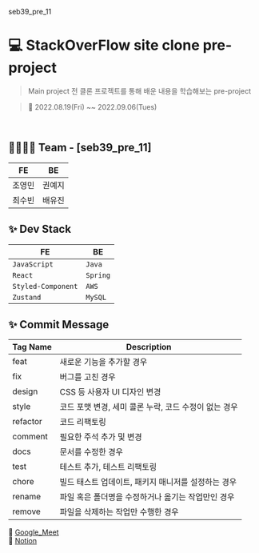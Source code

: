 seb39_pre_11

# 💻 StackOverFlow site clone pre-project

> Main project 전 클론 프로젝트를 통해 배운 내용을 학습해보는 pre-project <br/>

> 📆 2022.08.19(Fri) ~~ 2022.09.06(Tues)

<br/>

## 👩‍💻🧑‍💻 Team - [seb39_pre_11]

| FE     | BE     |
| ------ | ------ |
| 조영민 | 권예지 |
| 최수빈 | 배유진 |

## ✨ Dev Stack

| FE                 | BE       |
| ------------------ | -------- |
| `JavaScript`       | `Java`   |
| `React`            | `Spring` |
| `Styled-Component` | `AWS`    |
| `Zustand`          | `MySQL`  |

## ✨ Commit Message

| Tag Name | Description                                           |
| -------- | ----------------------------------------------------- |
| feat     | 새로운 기능을 추가할 경우                             |
| fix      | 버그를 고친 경우                                      |
| design   | CSS 등 사용자 UI 디자인 변경                          |
| style    | 코드 포맷 변경, 세미 콜론 누락, 코드 수정이 없는 경우 |
| refactor | 코드 리팩토링                                         |
| comment  | 필요한 주석 추가 및 변경                              |
| docs     | 문서를 수정한 경우                                    |
| test     | 테스트 추가, 테스트 리팩토링                          |
| chore    | 빌드 태스트 업데이트, 패키지 매니저를 설정하는 경우   |
| rename   | 파일 혹은 폴더명을 수정하거나 옮기는 작업만인 경우    |
| remove   | 파일을 삭제하는 작업만 수행한 경우                    |

📎 [Google_Meet](https://meet.google.com/jwv-bfch-wmf) <br/>
📎 [Notion](https://www.notion.so/Team11-Home-c27f64bb2791460fa639aedf339b9a8c)
